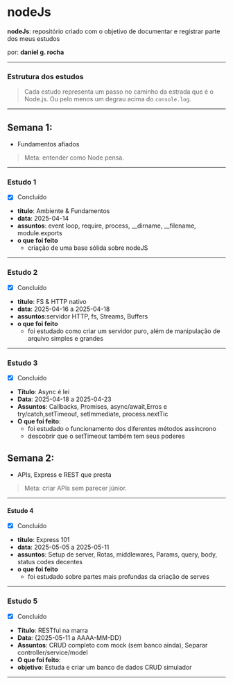 # nodeJs

**nodeJs**: repositório criado com o objetivo de documentar e registrar parte dos meus estudos

por: **daniel g. rocha**

---

### Estrutura dos estudos

> Cada estudo representa um passo no caminho da estrada que é o Node.js. Ou pelo menos um degrau acima do `console.log`.

---

## Semana 1: 
- Fundamentos afiados

> Meta: entender como Node pensa.

---

### Estudo 1
- [x] Concluído
- **titulo**: Ambiente & Fundamentos
- **data**: 2025-04-14
- **assuntos**: event loop, require, process, __dirname, __filename, module.exports
- **o que foi feito**  
  - criação de uma base sólida sobre nodeJS
---


### Estudo 2
- [x] Concluído
- **titulo**: FS & HTTP nativo
- **data**: 2025-04-16 a 2025-04-18
- **assuntos**:servidor HTTP, fs, Streams, Buffers
- **o que foi feito**  
  - foi estudado como criar um servidor puro, além de manipulação de arquivo simples e grandes
---

### Estudo 3
- [x] Concluído
- **Título**: Async é lei
- **Data**: 2025-04-18 a 2025-04-23
- **Assuntos**: Callbacks, Promises, async/await,Erros e try/catch,setTimeout, setImmediate, process.nextTic
- **O que foi feito**:
  - foi estudado o funcionamento dos diferentes métodos assíncrono 
  - descobrir que o setTimeout também tem seus poderes

## Semana 2: 
- APIs, Express e REST que presta

> Meta: criar APIs sem parecer júnior.
  
---

#### Estudo 4
- [x] Concluído
- **titulo**: Express 101
- **data**: 2025-05-05 a 2025-05-11
- **assuntos**: Setup de server, Rotas, middlewares, Params, query, body, status codes decentes
- **o que foi feito**
  - foi estudado sobre partes mais profundas da criação de serves
---

### Estudo 5
- [x] Concluído
- **Título**: RESTful na marra
- **Data**: {2025-05-11 a AAAA-MM-DD}
- **Assuntos**: CRUD completo com mock (sem banco ainda), Separar controller/service/model
- **O que foi feito**:
- **objetivo**: Estuda e criar um banco de dados CRUD simulador 
---